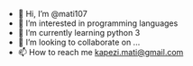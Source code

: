 - 👋 Hi, I’m @mati107
- 👀 I’m interested in programming languages
- 🌱 I’m currently learning python 3
- 💞️ I’m looking to collaborate on ...
- 📫 How to reach me kapezi.mati@gmail.com

<!---
mati107/mati107 is a ✨ special ✨ repository because its `README.md` (this file) appears on your GitHub profile.
You can click the Preview link to take a look at your changes.
--->
